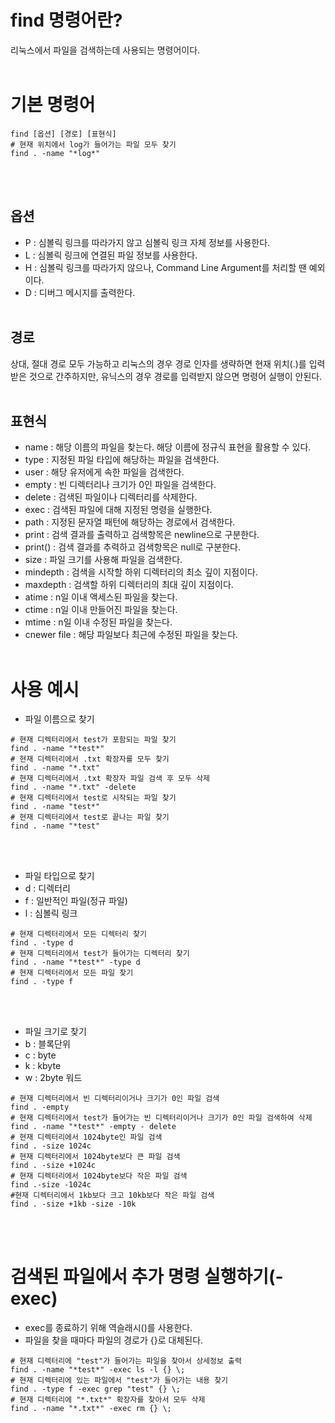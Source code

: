 # find 명령어란?
리눅스에서 파일을 검색하는데 사용되는 명령어이다.
<br>
<br>
# 기본 명령어
```
find [옵션] [경로] [표현식]
# 현재 위치에서 log가 들어가는 파일 모두 찾기
find . -name "*log*"
```
<br><br>
## 옵션
- P : 심볼릭 링크를 따라가지 않고 심볼릭 링크 자체 정보를 사용한다.
- L : 심볼릭 링크에 연결된 파일 정보를 사용한다.
- H : 심볼릭 링크를 따라가지 않으나, Command Line Argument를 처리할 땐 예외이다.
- D : 디버그 메시지를 출력한다.
<br><br>
## 경로
상대, 절대 경로 모두 가능하고 리눅스의 경우 경로 인자를 생략하면 현재 위치(.)를 입력받은 것으로 간주하지만, 
유닉스의 경우 경로를 입력받지 않으면 명령어 실행이 안된다.
<br><br>
## 표현식
- name : 해당 이름의 파일을 찾는다. 해당 이름에 정규식 표현을 활용할 수 있다.
- type : 지정된 파일 타입에 해당하는 파일을 검색한다.
- user : 해당 유저에게 속한 파일을 검색한다.
- empty : 빈 디렉터리나 크기가 0인 파일을 검색한다.
- delete : 검색된 파일이나 디렉터리를 삭제한다.
- exec : 검색된 파일에 대해 지정된 명령을 실행한다.
- path : 지정된 문자열 패턴에 해당하는 경로에서 검색한다.
- print : 검색 결과를 출력하고 검색항목은 newline으로 구분한다.
- print() : 검색 결과를 추력하고 검색항목은 null로 구분한다.
- size : 파일 크기를 사용해 파일을 검색한다.
- mindepth : 검색을 시작할 하위 디렉터리의 최소 깊이 지점이다.
- maxdepth : 검색할 하위 디렉터리의 최대 깊이 지점이다.
- atime : n일 이내 액세스된 파일을 찾는다.
- ctime : n일 이내 만들어진 파일을 찾는다.
- mtime : n일 이내 수정된 파일을 찾는다.
- cnewer file :  해당 파일보다 최근에 수정된 파일을 찾는다.
<br><br>
# 사용 예시
- 파일 이름으로 찾기
```
# 현재 디렉터리에서 test가 포함되는 파일 찾기
find . -name "*test*"
# 현재 디렉터리에서 .txt 확장자를 모두 찾기
find . -name "*.txt"
# 현재 디렉터리에서 .txt 확장자 파일 검색 후 모두 삭제
find . -name "*.txt" -delete
# 현재 디렉터리에서 test로 시작되는 파일 찾기
find . -name "test*"
# 현재 디렉터리에서 test로 끝나는 파일 찾기
find . -name "*test"
```
<br><br>
- 파일 타입으로 찾기
- d : 디렉터리
- f : 일반적인 파일(정규 파일)
- l : 심볼릭 링크
```
# 현재 디렉터리에서 모든 디렉터리 찾기
find . -type d
# 현재 디렉터리에서 test가 들어가는 디렉터리 찾기
find . -name "*test*" -type d
# 현재 디렉터리에서 모든 파일 찾기
find . -type f
```
<br><br>
- 파일 크기로 찾기
- b : 블록단위
- c : byte
- k : kbyte
- w : 2byte 워드
```
# 현재 디렉터리에서 빈 디렉터리이거나 크기가 0인 파일 검색
find . -empty
# 현재 디렉터리에서 test가 들어가는 빈 디렉터리이거나 크기가 0인 파일 검색하여 삭제
find . -name "*test*" -empty - delete
# 현재 디렉터리에서 1024byte인 파일 검색
find . -size 1024c
# 현재 디렉터리에서 1024byte보다 큰 파일 검색
find . -size +1024c
# 현재 디렉터리에서 1024byte보다 작은 파일 검색
find .-size -1024c
#현재 디렉터리에서 1kb보다 크고 10kb보다 작은 파일 검색
find . -size +1kb -size -10k
```
<br><br>
# 검색된 파일에서 추가 명령 실행하기(-exec)
- exec를 종료하기 위해 역슬래시(\)를 사용한다.
- 파일을 찾을 때마다 파일의 경로가 {}로 대체된다.
```
# 현재 디렉터리에 "test"가 들어가는 파일을 찾아서 상세정보 출력
find . -name "*test*" -exec ls -l {} \;
# 현재 디렉터리에 있는 파일에서 "test"가 들어가는 내용 찾기
find . -type f -exec grep "test" {} \;
# 현재 디렉터리에 "*.txt*" 확장자를 찾아서 모두 삭제
find . -name "*.txt*" -exec rm {} \;
```
